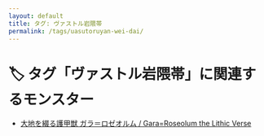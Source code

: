 ```yaml
---
layout: default
title: タグ: ヴァストル岩隈帯
permalink: /tags/uasutoruyan-wei-dai/
---
```

# 🏷️ タグ「ヴァストル岩隈帯」に関連するモンスター

- [大地を綴る護甲獣 ガラ＝ロゼオルム / Gara=Roseolum the Lithic Verse](/monsterdex/monster/Gara=Roseolum.html)